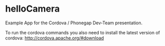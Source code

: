 helloCamera
===========

Example App for the Cordova / Phonegap Dev-Team presentation.

To run the cordova commands you also need to install the latest version of cordova:
http://cordova.apache.org/#download
